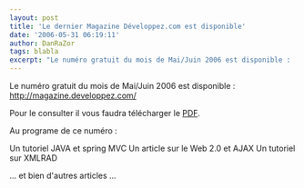 ```yaml
---
layout: post
title: 'Le dernier Magazine Développez.com est disponible'
date: '2006-05-31 06:19:11'
author: DanRaZor
tags: blabla
excerpt: "Le numéro gratuit du mois de Mai/Juin 2006 est disponible :      \nhttp://magazine.developpez.com/  \n  \nPour le consulter il vous faudra télécharger le [PDF](ftp://ftp-developpez.com/magazine/DevMag200605.pdf).  \n  \nAu programe de ce numéro :   \n  \nUn tutoriel JAVA et spring MVC   Un article sur le Web 2.0      …"
---
```


Le numéro gratuit du mois de Mai/Juin 2006 est disponible :
http://magazine.developpez.com/

Pour le consulter il vous faudra télécharger le [PDF](ftp://ftp-developpez.com/magazine/DevMag200605.pdf).

Au programe de ce numéro :

Un tutoriel JAVA et spring MVC   Un article sur le Web 2.0 et AJAX   Un tutoriel sur XMLRAD

... et bien d'autres articles ...
